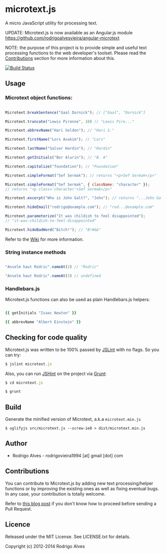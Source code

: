 # microtext.js

A micro JavaScript utility for processing text.

UPDATE: Microtext.js is now available as an Angular.js module https://github.com/rodrigoalvesvieira/angular-microtext

NOTE: the purpose of this project is to provide simple and useful text processing functions to the web developer's toolset. Please read the [Contributions] section for more information about this.

[![Build Status](https://secure.travis-ci.org/rodrigoalvesvieira/microtext.js.png)](http://travis-ci.org/rodrigoalvesvieira/microtext.js)

## Usage


### Microtext object functions:

```javascript

Microtext.breakSentence("Gaal Dornick"); // ["Gaal", "Dornick"]

Microtext.truncate("Lewis Pirenne", 10) // "Lewis Pire..."

Microtext.abbrevName("Hari Seldon"); // "Hari S."

Microtext.firstName("Lors Avakim"); // "Lors"

Microtext.lastName("Salvor Hardin"); // "Hardin"

Microtext.getInitials("Bor Alurin"); // "B. A"

Microtext.capitalize("foundation"); // "Foundation"

Microtext.simpleFormat("Sef Sermak"); // returns "<p>Sef Sermak</p>"

Microtext.simpleFormat("Sef Sermak", { className: "character" });
// returns "<p class='character'>Sef Sermak</p>"

Microtext.excerpt("Who is John Galt?", "John"); // returns "...John Galt?..."

Microtext.hideEmail("rodrigo@example.com"); // "rod...@example.com"

Microtext.parameterize("It was childish to feel disappointed");
// "it-was-childish-to-feel-disappointed"

Microtext.hideBadWord("Bitch!"); // "B!#&&"
```

Refer to the [Wiki](https://github.com/rodrigoalvesvieira/microtext.js/wiki) for more information.

### String instance methods

```javascript

"Anselm haut Rodric".nameAt(2) // "Rodric"

"Anselm haut Rodric".nameAt(3) // undefined
```

### Handlebars.js

Microtext.js functions can also be used as plain Handlebars.js helpers:

```ruby

{{ getInitials "Isaac Newton" }}

{{ abbrevName "Albert Einstein" }}
```

## Checking for code quality

Microtext.js was written to be 100% passed by [JSLint]() with no flags. So you can try:

```javascript
$ jslint microtext.js
```

Also, you can run [JSHint]() on the project via [Grunt]():

```javascript
$ cd microtext.js

$ grunt
```

## Build

Generate the minified version of Microtext, a.k.a `microtext.min.js`

```shell
$ uglifyjs src/microtext.js --screw-ie8 > dist/microtext.min.js
```

## Author

  * Rodrigo Alves - rodrigovieira1994 [at] gmail [dot] com

## Contributions

You can contribute to Microtext.js by adding new text processing/helper functions or by improving the existing ones as well as fixing eventual bugs. In any case, your contribution is totally welcome.

Refer to [this blog post] if you don't know how to proceed before sending a Pull Request.

## Licence

Released under the MIT License. See LICENSE.txt for details.

Copyright (c) 2012-2014 Rodrigo Alves

[this blog post]: http://www.rodrigoalvesvieira.com/how-to-contribute-open-source/
[Contributions]: #contributions
